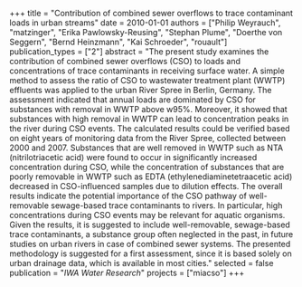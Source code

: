 +++
title = "Contribution of combined sewer overflows to trace contaminant loads in urban streams"
date = 2010-01-01
authors = ["Philip Weyrauch", "matzinger", "Erika Pawlowsky-Reusing", "Stephan Plume", "Doerthe von Seggern", "Bernd Heinzmann", "Kai Schroeder", "rouault"]
publication_types = ["2"]
abstract = "The present study examines the contribution of combined sewer overflows (CSO) to loads and concentrations of trace contaminants in receiving surface water. A simple method to assess the ratio of CSO to wastewater treatment plant (WWTP) effluents was applied to the urban River Spree in Berlin, Germany. The assessment indicated that annual loads are dominated by CSO for substances with removal in WWTP above w95%. Moreover, it showed that substances with high removal in WWTP can lead to concentration peaks in the river during CSO events. The calculated results could be verified based on eight years of monitoring data from the River Spree, collected between 2000 and 2007. Substances that are well removed in WWTP such as NTA (nitrilotriacetic acid) were found to occur in significantly increased concentration during CSO, while the concentration of substances that are poorly removable in WWTP such as EDTA (ethylenediaminetetraacetic acid) decreased in CSO-influenced samples due to dilution effects. The overall results indicate the potential importance of the CSO pathway of well-removable sewage-based trace contaminants to rivers. In particular, high concentrations during CSO events may be relevant for aquatic organisms. Given the results, it is suggested to include well-removable, sewage-based trace contaminants, a substance group often neglected in the past, in future studies on urban rivers in case of combined sewer systems. The presented methodology is suggested for a first assessment, since it is based solely on urban drainage data, which is available in most cities."
selected = false
publication = "*IWA Water Research*"
projects = ["miacso"]
+++

